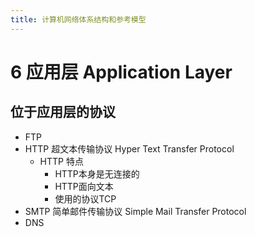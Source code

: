 ```yaml
---
title: 计算机网络体系结构和参考模型
---
```

# 6 应用层 Application Layer

## 位于应用层的协议

- FTP
- HTTP 超文本传输协议 Hyper Text Transfer Protocol
  - HTTP 特点
    - HTTP本身是无连接的
    - HTTP面向文本
    - 使用的协议TCP
- SMTP 简单邮件传输协议 Simple Mail Transfer Protocol
- DNS